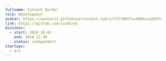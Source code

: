 ```yaml
---
fullname: Vincent Dardel
role: Développeur
avatar: https://avatars2.githubusercontent.com/u/3721004?s=400&u=1dd339c8791cde01920fd5235e5ce82cda9049e4&v=4
link: https://github.com/vindarel
missions:
  - start: 2018-10-02
    end: 2018-11-30
    status: independent
startups:
  - mrs
---
```

